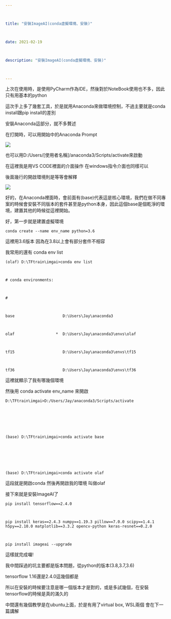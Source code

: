 ```yaml
---



title: "安裝ImageAI(conda虛擬環境、安裝)"



date: 2021-02-19



description: "安裝ImageAI(conda虛擬環境、安裝)"



---
```








上次在使用時，是使用PyCharm作為IDE，然後對於NoteBook使用也不多，因此只有用基本的python







這次手上多了幾套工具，於是就用Anaconda來做環境控制，不過主要就是conda install跟pip install的差別







安裝Anaconda這部分，就不多贅述







在打開時，可以用開始中的Anaconda Prompt







![](https://lh3.googleusercontent.com/9rXcqOSayUVD1947Oi_iUibzwooviEyONv6Mg-fyqQHWmAapF8lEZU167TXbo6Ua7AN6Qz4M9Q8g1DNahYBwwwiWfZmPXmWIuGhI3HqL9-56CkE0OxqoBzmCrMg7-AzVcgVvTN-UwDQjqCBmwEvvTEQaddq1RgkP3ibSP4o66FcMl10TvIYbX6Yxc4gudJtD6MiI2svCUoprGaEXCpcok_m_ENME0TPvwyTPqpQxidDuP1hfWHkvAtQImMnoJ8Pvzpr_29wj_GiUT1oIvn5b5oztj6Q4wlMOSfo88IWPTfpl-MKKpZS5pGHQzL_mCfeU4EWBuCbYz4Z3u4sZfYOSR5kYh2CXgiLISJXnGwF_kIgrgYlfAObENjQ0br-qr8V4cS7fFPT2nWAeA8HxRbqzyLWwXtjOvgRQF5wKYkZtCoffWZLcDWSFjEUk784HBfZGUBC7BH2ATG_qeistuh8ut8xvtZSfxmvoJlyCUqLqTQZDpIyRFDDbAjFvTqbC2gSTHOwLqUK3HVy_arp8u9_DVKdkpRQtaE9nQVxeobzdL04Ft5RFCTdBJ5KH2p2yZLEp3ngkC9wzq86uRtJdznkJzI7WemMVP5uwROGmQV7T8NW9rHfaUMEKqHCbVoHGL2LLH2deWUjHraZutI_mF8iCKyiQ2DBgfXKt4WEXk1J1vtU4nCBmsngbZEEHzNwBUg=w978-h513-no?authuser=0)





也可以用D:/Users/[使用者名稱]/anaconda3/Scripts/activate來啟動







在這裡我是用VS CODE裡面的介面操作 在windows指令介面也同樣可以







後面幾行的開啟環境則是等等會解釋







![](https://lh3.googleusercontent.com/9MPMI5W58nRK9egf87cW1zYvUzs7B_q-r79HZBlHAV_lvqfxaOWi7-02GnOpwAYsMuXt-OvzIDXRUoRnSpWx5sB1tFTLdKxsZGok4Cgk74L6iGJ4LD9N2kq0id5VSXQ_Q-2_yf95xt1ZprJRSd8MtcdHhGim_Inr-aarCeYztiB8VamfX7lIILnYKS4ICxnEEhdIOXkGy1sz7Qw5dblZ2M_TRKOFPJ1Bv1RCVCLW315n1pGomlfC3-aMnOc_NxckZxHjHTNu7azz_e9psFYbjEXTgsDZQlJpaUnhfxdF64r10vLkkra5kEcNPGinXiQSWsfBKJ7iPHmPvUjBdqjHOT-IQ6pxGGhnWEbIP83BadoKi6q0neR_9YinSgF1KmfXL6ZnnrEKKwUv4bEXzowVuoc5I8O37vT5PW6BrQZY_W2EiT_IjD59-ywOBBcERlP6W4wJg-TlGzvXqFdqbnXVtTLgXq8GQM581fTp1UjiDT92DmPACDZGpT4B7VOoqL--0mX5luJ0ps5DMIeaQWok4HRBBG2fTo6Ljrp742VVjHNkkDrgBZFKD-QFh6fRpltSPASsikhjRdAbcWUljXcZ8tPCntKDHdE0AWvWXBpwYmsixM0vv_94o72K3y7JYHrV6x6rRk-oLfRXZos5ZrvpSXMBlj4VhzrqPtzH7W06IUjTYyqhUXgkmsQDLSpdrA=w1560-h315-no?authuser=0)





好的，在Anaconda裡面時，會前面有(base)代表這是核心環境，我們在做不同專案的時候會安裝不同版本的套件甚至是python本身，因此這個base是個乾淨的環境，建置其他的時候從這裡開始。







好，第一步就是建置虛擬環境







    



    



    conda create --name env_name python=3.6







這裡用3.6版本 因為在3.8以上會有部分套件不相容







我常用的還有 conda env list







    



    



    (olaf) D:\TFtrain\imgai>conda env list



    # conda environments:



    #



    base                     D:\Users\Jay\anaconda3



    olaf                  *  D:\Users\Jay\anaconda3\envs\olaf



    tf15                     D:\Users\Jay\anaconda3\envs\tf15



    tf36                     D:\Users\Jay\anaconda3\envs\tf36







這裡就顯示了我有哪幾個環境







然後用 conda activate env_name 來開啟







    



    



    D:\TFtrain\imgai>D:/Users/Jay/anaconda3/Scripts/activate



    



    (base) D:\TFtrain\imgai>conda activate base



    



    (base) D:\TFtrain\imgai>conda activate olaf







這段就是開啟conda 然後再開啟我的環境 叫做olaf







接下來就是安裝ImageAI了







    



    



    pip install tensorflow==2.4.0



    pip install keras==2.4.3 numpy==1.19.3 pillow==7.0.0 scipy==1.4.1 h5py==2.10.0 matplotlib==3.3.2 opencv-python keras-resnet==0.2.0



    pip install imageai --upgrade







這樣就完成囉!







我中間踩過的坑主要都是版本問題，從python的版本(3.8,3.7,3.6)







tensorflow 1.16還是2.4.0這幾個都是







所以在安裝的時候要注意是哪一個版本才是對的，或是多試幾個，在安裝tensorflow的時候是真的滿久的







中間還有幾個教學是在ubuntu上面，於是有用了virtual box, WSL兩個 會在下一篇講解







